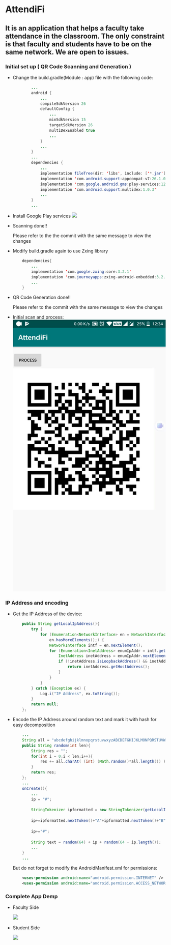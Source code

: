 # AttendiFi

## It is an application that helps a faculty take attendance in the classroom. The only constraint is that faculty and students have to be on the same network. We are open to issues.

### Initial set up ( QR Code Scanning and Generation )
* Change the build.gradle(Module : app) file with the following code:
	```java
			...
			android {
				...
				compileSdkVersion 26
				defaultConfig {
					...
					minSdkVersion 15
        			targetSdkVersion 26
        			multiDexEnabled true
					...
    			}
				...
			}
			...
			dependencies {
				...
    			implementation fileTree(dir: 'libs', include: ['*.jar'])
    			implementation 'com.android.support:appcompat-v7:26.1.0'
    			implementation 'com.google.android.gms:play-services:12.0.1'
    			implementation 'com.android.support:multidex:1.0.3'
				...
			}
			...
	```
* Install Google Play services
	<img src = "./app/src/main/res/drawable/play_install.gif">

* Scanning done!!
	<p>Please refer to the the commit with the same message to view the changes</p>

* Modify build.gradle again to use Zxing library
	```java
		dependencies{
			...
			implementation 'com.google.zxing:core:3.2.1'
			implementation 'com.journeyapps:zxing-android-embedded:3.2.0@aar'
			...
		}
	```
* QR Code Generation done!!
	<p>Please refer to the commit with the same message to view the changes</p>
	
* Initial scan and process:
	<img src = "./app/src/main/res/drawable/image_scanning.gif">

### IP Address and encoding

* Get the IP Address of the device:
	```java
		public String getLocalIpAddress(){
			try {
				for (Enumeration<NetworkInterface> en = NetworkInterface.getNetworkInterfaces();
					en.hasMoreElements();) {
					NetworkInterface intf = en.nextElement();
					for (Enumeration<InetAddress> enumIpAddr = intf.getInetAddresses(); enumIpAddr.hasMoreElements();) {
						InetAddress inetAddress = enumIpAddr.nextElement();
						if (!inetAddress.isLoopbackAddress() && inetAddress instanceof Inet4Address) {
							return inetAddress.getHostAddress();
						}
					}
				}
			} catch (Exception ex) {
				Log.i("IP Address", ex.toString());
			}
			return null;
		};
	```
* Encode the IP Address around random text and mark it with hash for easy decomposition
	```java
		...
		String all = "abcdefghijklmnopqrstuvwxyzABCDEFGHIJKLMONPQRSTUVWXYZ0123456789`~!@$%^&*(){}[]:';\",./<>?";
		public String random(int len){
			String res = "";
			for(int i = 0;i < len;i++){
				res += all.charAt( (int) (Math.random()*all.length()) );
			}
			return res;
		};
		...
		onCreate(){
			...
			ip = "#";

			StringTokenizer ipformatted = new StringTokenizer(getLocalIpAddress(),".");

			ip+=ipformatted.nextToken()+"A"+ipformatted.nextToken()+"B"+ipformatted.nextToken()+"C"+ipformatted.nextToken()+"D";

			ip+="#";

			String text = random(64) + ip + random(64 - ip.length());
			...
		}
		...
	```

	But do not forget to modify the AndroidManifest.xml for permissions:

	```xml
		<uses-permission android:name="android.permission.INTERNET" />
    	<uses-permission android:name="android.permission.ACCESS_NETWORK_STATE" />
	```

### Complete App Demp

* Faculty Side
	<p><img src = "./app/src/main/res/drawable/faculty.gif"></p>

* Student Side
	<p><img src = "./app/src/main/res/drawable/student.gif"></p>
